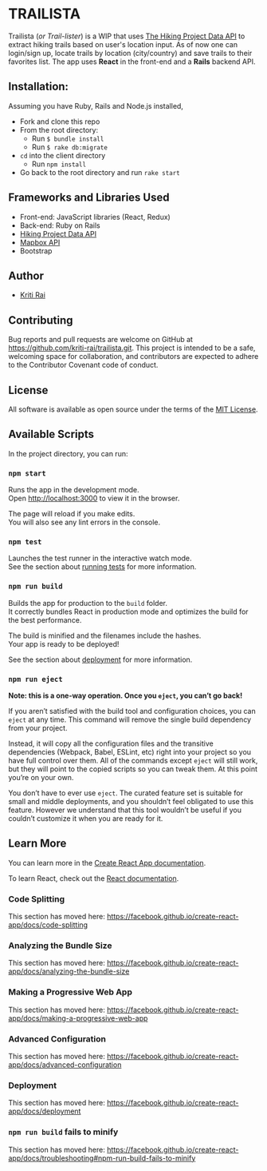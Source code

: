 # TRAILISTA

Trailista (*or Trail-lister*) is a WIP that uses [The Hiking Project Data API](https://www.hikingproject.com/data) to extract hiking trails based on user's location input. As of now one can login/sign up, locate trails by location (city/country) and save trails to their favorites list. The app uses **React** in the front-end and a **Rails** backend API.


## Installation:

 Assuming you have Ruby, Rails and Node.js installed,

- Fork and clone this repo
- From the root directory:
  - Run `$ bundle install`   
  - Run `$ rake db:migrate`
- `cd` into the client directory
  - Run `npm install`
- Go back to the root directory and run `rake start`

## Frameworks and Libraries Used

- Front-end: JavaScript libraries (React, Redux)
- Back-end: Ruby on Rails
- [Hiking Project Data API](https://www.hikingproject.com/data)
- [Mapbox API](https://docs.mapbox.com/api/search/#geocoding)
- Bootstrap


## Author

- [Kriti Rai](https://github.com/kriti-rai)


## Contributing

Bug reports and pull requests are welcome on GitHub at https://github.com/kriti-rai/trailista.git. This project is intended to be a safe, welcoming space for collaboration, and contributors are expected to adhere to the Contributor Covenant code of conduct.


## License

All software is available as open source under the terms of the [MIT License](https://github.com/kriti-rai/trailista/blob/master/LICENSE.md).


## Available Scripts

In the project directory, you can run:

### `npm start`

Runs the app in the development mode.<br>
Open [http://localhost:3000](http://localhost:3000) to view it in the browser.

The page will reload if you make edits.<br>
You will also see any lint errors in the console.

### `npm test`

Launches the test runner in the interactive watch mode.<br>
See the section about [running tests](https://facebook.github.io/create-react-app/docs/running-tests) for more information.

### `npm run build`

Builds the app for production to the `build` folder.<br>
It correctly bundles React in production mode and optimizes the build for the best performance.

The build is minified and the filenames include the hashes.<br>
Your app is ready to be deployed!

See the section about [deployment](https://facebook.github.io/create-react-app/docs/deployment) for more information.

### `npm run eject`

**Note: this is a one-way operation. Once you `eject`, you can’t go back!**

If you aren’t satisfied with the build tool and configuration choices, you can `eject` at any time. This command will remove the single build dependency from your project.

Instead, it will copy all the configuration files and the transitive dependencies (Webpack, Babel, ESLint, etc) right into your project so you have full control over them. All of the commands except `eject` will still work, but they will point to the copied scripts so you can tweak them. At this point you’re on your own.

You don’t have to ever use `eject`. The curated feature set is suitable for small and middle deployments, and you shouldn’t feel obligated to use this feature. However we understand that this tool wouldn’t be useful if you couldn’t customize it when you are ready for it.

## Learn More

You can learn more in the [Create React App documentation](https://facebook.github.io/create-react-app/docs/getting-started).

To learn React, check out the [React documentation](https://reactjs.org/).

### Code Splitting

This section has moved here: https://facebook.github.io/create-react-app/docs/code-splitting

### Analyzing the Bundle Size

This section has moved here: https://facebook.github.io/create-react-app/docs/analyzing-the-bundle-size

### Making a Progressive Web App

This section has moved here: https://facebook.github.io/create-react-app/docs/making-a-progressive-web-app

### Advanced Configuration

This section has moved here: https://facebook.github.io/create-react-app/docs/advanced-configuration

### Deployment

This section has moved here: https://facebook.github.io/create-react-app/docs/deployment

### `npm run build` fails to minify

This section has moved here: https://facebook.github.io/create-react-app/docs/troubleshooting#npm-run-build-fails-to-minify
